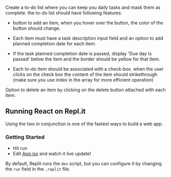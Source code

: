 Create a to-do list where you can keep you daily tasks and mask them as complete. the to-do list should have following features:

- button to add an item, when you hover over the button, the color of the button should change.

- Each item must have a task description input field and an option to add planned completion date for each item.

- If the task planned completion date is passed, display 'Due day is passed' below the item and the border should be yellow for that item.

- Each to-do item should be associated with a check-box. when the user clicks on the check box the content of the item should strikethrough (make sure you use index in the array for more efficient operation)

Option to delete an item by clicking on the delete button attached with each item.

## Running React on Repl.it

Using the two in conjunction is one of the fastest ways to build a web app.

### Getting Started

- Hit run
- Edit [App.jsx](#src/App.jsx) and watch it live update!

By default, Replit runs the `dev` script, but you can configure it by changing the `run` field in the `.replit` file.
